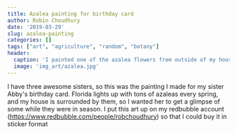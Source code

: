 ```yaml
---
title: Azalea painting for birthday card
author: Robin Choudhury
date: '2019-03-29'
slug: azalea-painting
categories: []
tags: ["art", "agriculture", "random", "botany"]
header:
  caption: 'I painted one of the azalea flowers from outside of my house'
  image: 'img_art/azalea.jpg'
---
```


I have three awesome sisters, so this was the painting I made for my sister Abby's birthday card. Florida lights up with tons of azaleas every spring, and my house is surrounded by them, so I wanted her to get a glimpse of some while they were in season. 
I put this art up on my redbubble account (https://www.redbubble.com/people/robchoudhury) so that I could buy it in sticker format
